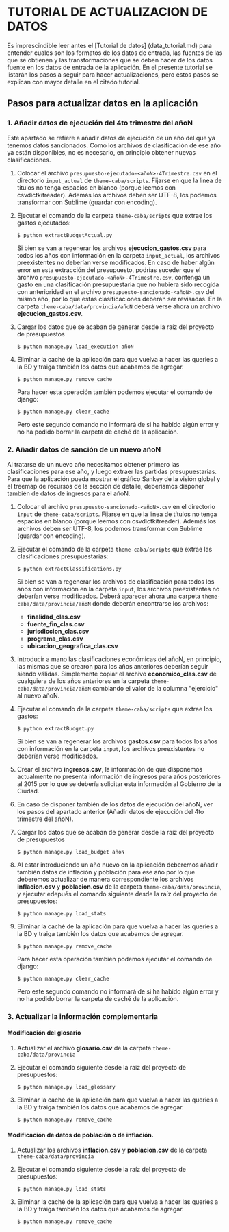 # TUTORIAL DE ACTUALIZACION DE DATOS

Es imprescindible leer antes el [Tutorial de datos] (data_tutorial.md) para entender cuales son los formatos de los datos de entrada, las fuentes de las que se obtienen y las transformaciones que se deben hacer de los datos fuente en los datos de entrada de la aplicación.
En el presente tutorial se listarán los pasos a seguir para hacer actualizaciones, pero estos pasos se explican con mayor detalle en el citado tutorial.
## Pasos para actualizar datos en la aplicación

### 1. Añadir datos de ejecución del 4to trimestre del añoN 
Este apartado se refiere a añadir datos de ejecución de un año del que ya tenemos datos sancionados. Como los archivos de clasificación de ese año ya están disponibles, no es necesario, en principio obtener nuevas clasificaciones. 

1. Colocar el archivo `presupuesto-ejecutado-<añoN>-4Trimestre.csv` en el directorio `input_actual` de `theme-caba/scripts`. Fijarse en que la linea de títulos no tenga espacios en blanco (porque leemos con csvdictkitreader). Además los archivos deben ser UTF-8, los podemos transformar con Sublime (guardar con encoding). 

2. Ejecutar el comando de la carpeta `theme-caba/scripts` que extrae los gastos ejecutados:
    ```
    $ python extractBudgetActual.py
    ```
    Si bien se van a regenerar los archivos **ejecucion_gastos.csv** para todos los años con información en la carpeta `input_actual`, los archivos preexistentes no deberían verse modificados.
    En caso de haber algún error en esta extracción del presupuesto, podrías suceder que el archivo `presupuesto-ejecutado-<añoN>-4Trimestre.csv`, contenga un gasto en una clasificación presupuestaria que no hubiera sido recogida con anterioridad en el archivo `presupuesto-sancionado-<añoN>.csv` del mismo año, por lo que estas clasificaciones deberán ser revisadas. En la carpeta `theme-caba/data/provincia/añoN` deberá verse ahora un archivo **ejecucion_gastos.csv**.

3. Cargar los datos que se acaban de generar desde la raíz del proyecto de presupuestos
    ```
    $ python manage.py load_execution añoN
    ```

4. Eliminar la caché de la aplicación para que vuelva a hacer las queries a la BD y traiga también los datos que acabamos de agregar.
    ```
    $ python manage.py remove_cache
    ```
    Para hacer esta operación también podemos ejecutar el comando de django:
    ```
    $ python manage.py clear_cache
    ```
    Pero este segundo comando no informará de si ha habido algún error y no ha podido borrar la carpeta de caché de la aplicación.

### 2. Añadir datos de sanción de un nuevo añoN 

Al tratarse de un nuevo año necesitamos obtener primero las clasificaciones para ese año, y luego extraer las partidas presupuestarias. Para que la aplicación pueda mostrar el gráfico Sankey de la visión global y el treemap de recursos de la sección de detalle, deberíamos disponer también de datos de ingresos para el añoN.

1. Colocar el archivo `presupuesto-sancionado-<añoN>.csv` en el directorio `input` de `theme-caba/scripts`. Fijarse en que la linea de títulos no tenga espacios en blanco (porque leemos con csvdictkitreader). Además los archivos deben ser UTF-8, los podemos transformar con Sublime (guardar con encoding).  

2. Ejecutar el comando de la carpeta `theme-caba/scripts` que extrae las clasificaciones presupuestarias:
    ```
    $ python extractClassifications.py
    ```
    Si bien se van a regenerar los archivos de clasificación para todos los años con información en la carpeta `input`, los archivos preexistentes no deberían verse modificados.
    Deberá aparecer ahora una carpeta `theme-caba/data/provincia/añoN` donde deberán encontrarse los archivos:
    * **finalidad_clas.csv**
    * **fuente_fin_clas.csv**
    * **jurisdiccion_clas.csv**
    * **programa_clas.csv**
    * **ubicacion_geografica_clas.csv**

3. Introducir a mano las clasificaciones económicas del añoN, en principio, las mismas que se crearon para los años anteriores deberían seguir siendo válidas. Simplemente copiar el archivo **economico_clas.csv** de cualquiera de los años anteriores en la carpeta `theme-caba/data/provincia/añoN` cambiando el valor de la columna "ejercicio" al nuevo añoN.

4. Ejecutar el comando de la carpeta `theme-caba/scripts` que extrae los gastos:
    ```
    $ python extractBudget.py
    ```
    Si bien se van a regenerar los archivos **gastos.csv** para todos los años con información en la carpeta `input`, los archivos preexistentes no deberían verse modificados.

5. Crear el archivo **ingresos.csv**, la información de que disponemos actualmente no presenta información de ingresos para años posteriores al 2015 por lo que se debería solicitar esta información al Gobierno de la Ciudad.

6. En caso de disponer también de los datos de ejecución del añoN, ver los pasos del apartado anterior (Añadir datos de ejecución del 4to trimestre del añoN).

7. Cargar los datos que se acaban de generar desde la raíz del proyecto de presupuestos
    ```
    $ python manage.py load_budget añoN
    ```
8. Al estar introduciendo un año nuevo en la aplicación deberemos añadir también datos de inflación y población para ese año por lo que deberemos actualizar de manera correspondiente los archivos **inflacion.csv** y **poblacion.csv** de la carpeta `theme-caba/data/provincia`, y ejecutar edepués el comando siguiente desde la raíz del proyecto de presupuestos:
    ```
    $ python manage.py load_stats
    ```

9. Eliminar la caché de la aplicación para que vuelva a hacer las queries a la BD y traiga también los datos que acabamos de agregar.
    ```
    $ python manage.py remove_cache
    ```
    Para hacer esta operación también podemos ejecutar el comando de django:
    ```
    $ python manage.py clear_cache
    ```
    Pero este segundo comando no informará de si ha habido algún error y no ha podido borrar la carpeta de caché de la aplicación.


### 3. Actualizar la información complementaria
#### Modificación del glosario
1. Actualizar el archivo **glosario.csv** de la carpeta `theme-caba/data/provincia` 
2. Ejecutar el comando siguiente desde la raíz del proyecto de presupuestos:

    ```
    $ python manage.py load_glossary
    ``` 
3. Eliminar la caché de la aplicación para que vuelva a hacer las queries a la BD y traiga también los datos que acabamos de agregar.

    ```
    $ python manage.py remove_cache
    ```

#### Modificación de datos de población o de inflación.
1. Actualizar los archivos **inflacion.csv** y **poblacion.csv** de la carpeta `theme-caba/data/provincia` 
2. Ejecutar el comando siguiente desde la raíz del proyecto de presupuestos:

    ```
    $ python manage.py load_stats
    ``` 
3. Eliminar la caché de la aplicación para que vuelva a hacer las queries a la BD y traiga también los datos que acabamos de agregar.

    ```
    $ python manage.py remove_cache
    ```
